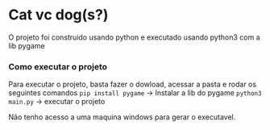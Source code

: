 # Cat vc dog(s?)

O projeto foi construido usando python e executado usando python3 com a lib pygame

### Como executar o projeto
Para executar o projeto, basta fazer o dowload, acessar a pasta e rodar os seguintes comandos
`pip install pygame` -> Instalar a lib do pygame
`python3 main.py` -> executar o projeto

Não tenho acesso a uma maquina windows para gerar o executavel.
